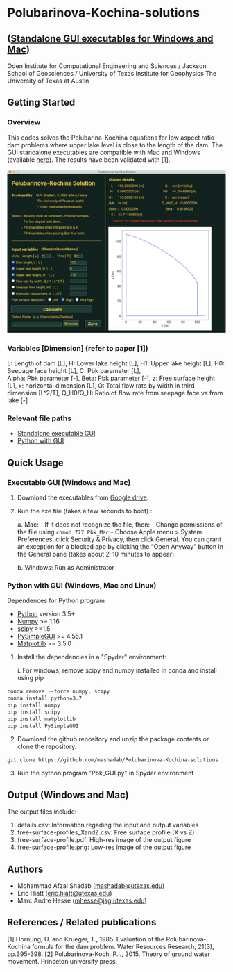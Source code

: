 # Polubarinova-Kochina-solutions
## ([Standalone GUI executables for Windows and Mac](https://drive.google.com/drive/u/0/folders/184aby8uWy1ZTMGidqhQwq9rfznjocVY1))
Oden Institute for Computational Engineering and Sciences / Jackson School of Geosciences / University of Texas Institute for Geophysics
The University of Texas at Austin


## Getting Started

### Overview

This codes solves the Polubarina-Kochina equations for low aspect ratio dam problems where upper lake level is close to the length of the dam. The GUI standalone executables are compatible with Mac and Windows (available [here](https://drive.google.com/drive/u/0/folders/184aby8uWy1ZTMGidqhQwq9rfznjocVY1)). The results have been validated with [1].

![cover](/cover/cover.png?raw=true)

### Variables [Dimension] (refer to paper [1])

L: Length of dam [L],   H: Lower lake height [L],   H1: Upper lake height [L],   H0: Seepage face height [L],   C: Pbk parameter [L], \
Alpha: Pbk parameter [-],   Beta:  Pbk parameter [-],   z: Free surface height [L],   x: horizontal dimension [L],   Q: Total flow rate by width in third dimension [L^2/T], Q_H0/Q_H: Ratio of flow rate from seepage face vs from lake [-]

### Relevant file paths
- [Standalone executable GUI](https://drive.google.com/drive/u/0/folders/184aby8uWy1ZTMGidqhQwq9rfznjocVY1)
- [Python with GUI](https://github.com/mashadab/Polubarinova-Kochina-solutions/blob/main/Pbk_GUI.py)

## Quick Usage
### Executable GUI (Windows and Mac)

1. Download the executables from [Google drive](https://drive.google.com/drive/u/0/folders/184aby8uWy1ZTMGidqhQwq9rfznjocVY1).

2. Run the exe file (takes a few seconds to boot).:

    a. Mac: - If it does not recognize the file, then:
            - Change permissions of the file using ```chmod 777 Pbk_Mac```
            - Choose Apple menu > System Preferences, click Security & Privacy, then click General. You can grant an exception for a blocked app by clicking the “Open Anyway” button in the General pane (takes about 2-10 minutes to appear).
            
    b. Windows: Run as Administrator

### Python with GUI (Windows, Mac and Linux)
Dependences for Python program
- [Python](https://www.python.org/) version 3.5+
- [Numpy](http://www.numpy.org/) >= 1.16
- [scipy](https://www.scipy.org/) >=1.5
- [PySimpleGUI](https://pypi.org/project/PySimpleGUI/) >= 4.55.1
- [Matplotlib](https://matplotlib.org/) >= 3.5.0


1. Install the dependencies in a "Spyder" environment:

    i. For windows, remove scipy and numpy installed in conda and install using pip 
```
conda remove --force numpy, scipy
conda install python=3.7
pip install numpy
pip install scipy
pip install matplotlib
pip install PySimpleGUI
```

2. Download the github repository and unzip the package contents or clone the repository.
```
git clone https://github.com/mashadab/Polubarinova-Kochina-solutions
```

3. Run the python program "Pbk_GUI.py" in Spyder environment


## Output (Windows and Mac)
The output files include:

1. details.csv: Information regading the input and output variables
2. free-surface-profiles_XandZ.csv: Free surface profile (X vs Z)
3. free-surface-profile.pdf: High-res image of the output figure
4. free-surface-profile.png: Low-res image of the output figure

## Authors
- Mohammad Afzal Shadab ([mashadab@utexas.edu](mailto:mashadab@utexas.edu))
- Eric Hiatt ([eric.hiatt@utexas.edu](mailto:eric.hiatt@utexas.edu))
- Marc Andre Hesse ([mhesse@jsg.utexas.edu](mailto:mhesse@jsg.utexas.edu))

<!--- Cite the code: [![DOI](https://zenodo.org/badge/373661080.svg)](https://zenodo.org/badge/latestdoi/373661080) -->


## References / Related publications
[1] Hornung, U. and Krueger, T., 1985. Evaluation of the Polubarinova‐Kochina formula for the dam problem. Water Resources Research, 21(3), pp.395-398.
[2] Polubarinova-Koch, P.I., 2015. Theory of ground water movement. Princeton university press.
